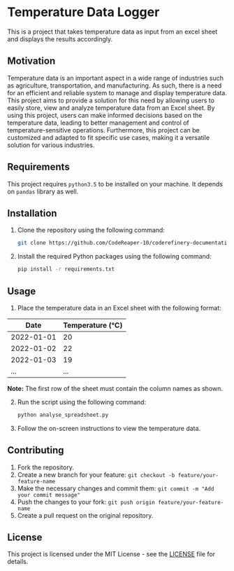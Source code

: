 # Temperature Data Logger

This is a project that takes temperature data as input from an excel sheet and displays the results accordingly.

## Motivation

Temperature data is an important aspect in a wide range of industries such as agriculture, transportation, and manufacturing. As such, there is a need for an efficient and reliable system to manage and display temperature data. This project aims to provide a solution for this need by allowing users to easily store, view and analyze temperature data from an Excel sheet. By using this project, users can make informed decisions based on the temperature data, leading to better management and control of temperature-sensitive operations. Furthermore, this project can be customized and adapted to fit specific use cases, making it a versatile solution for various industries.

## Requirements

This project requires ``python3.5`` to be installed on your machine. It depends on ``pandas`` library as well.

## Installation

1. Clone the repository using the following command:

    ```bash
    git clone https://github.com/CodeReaper-10/coderefinery-documentation-example-project.git
    ```


2. Install the required Python packages using the following command:

    ```bash
    pip install -r requirements.txt
    ```


## Usage

1. Place the temperature data in an Excel sheet with the following format:

| Date       | Temperature (°C) |
|------------|------------------|
| 2022-01-01 | 20               |
| 2022-01-02 | 22               |
| 2022-01-03 | 19               |
| ...        | ...              |

**Note:** The first row of the sheet must contain the column names as shown.

2. Run the script using the following command:

    ```bash
    python analyse_spreadsheet.py
    ```

3. Follow the on-screen instructions to view the temperature data.

## Contributing

1. Fork the repository.
2. Create a new branch for your feature: `git checkout -b feature/your-feature-name`
3. Make the necessary changes and commit them: `git commit -m "Add your commit message"`
4. Push the changes to your fork: `git push origin feature/your-feature-name`
5. Create a pull request on the original repository.

## License

This project is licensed under the MIT License - see the [LICENSE](LICENSE) file for details.
